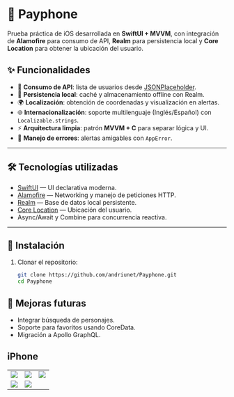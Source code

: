 # 📱 Payphone

Prueba práctica de iOS desarrollada en **SwiftUI + MVVM**, con integración de **Alamofire** para consumo de API, **Realm** para persistencia local y **Core Location** para obtener la ubicación del usuario.  

## ✨ Funcionalidades

- 📡 **Consumo de API**: lista de usuarios desde [JSONPlaceholder](https://jsonplaceholder.typicode.com/users).  
- 💾 **Persistencia local**: caché y almacenamiento offline con Realm.  
- 🌍 **Localización**: obtención de coordenadas y visualización en alertas.  
- 🌐 **Internacionalización**: soporte multilenguaje (Inglés/Español) con `Localizable.strings`.  
- ⚡ **Arquitectura limpia**: patrón **MVVM + C** para separar lógica y UI.  
- 🚨 **Manejo de errores**: alertas amigables con `AppError`.  

---

## 🛠️ Tecnologías utilizadas

- [SwiftUI](https://developer.apple.com/xcode/swiftui/) — UI declarativa moderna.  
- [Alamofire](https://github.com/Alamofire/Alamofire) — Networking y manejo de peticiones HTTP.  
- [Realm](https://realm.io/) — Base de datos local persistente.  
- [Core Location](https://developer.apple.com/documentation/corelocation) — Ubicación del usuario.  
- Async/Await y Combine para concurrencia reactiva.  

---

## 🚀 Instalación

1. Clonar el repositorio:
   ```bash
   git clone https://github.com/andriunet/Payphone.git
   cd Payphone


## 🔧 Mejoras futuras

- Integrar búsqueda de personajes.
- Soporte para favoritos usando CoreData.
- Migración a Apollo GraphQL.


## iPhone

<table>
<tbody>
<tr>
<td><img src="https://github.com/andriunet/Payphone/blob/main/screen/1.png"/></td>
<td><img src="https://github.com/andriunet/Payphone/blob/main/screen/2.png"/></td>
<td><img src="https://github.com/andriunet/Payphone/blob/main/screen/3.png"/></td>
</tr>
<tr>
  <td><img src="https://github.com/andriunet/Payphone/blob/main/screen/4.png"/></td>
  <td><img src="https://github.com/andriunet/Payphone/blob/main/screen/5.png"/></td>
</tr>
</tbody>
</table>
